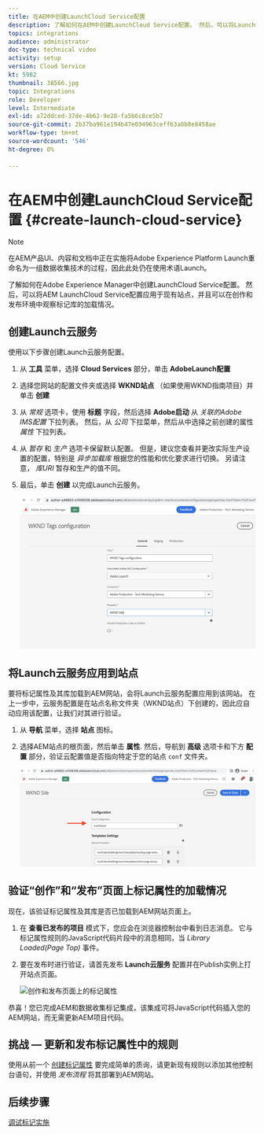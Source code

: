 ```yaml
---
title: 在AEM中创建LaunchCloud Service配置
description: 了解如何在AEM中创建LaunchCloud Service配置。 然后，可以将LaunchCloud Service配置应用于现有站点，并且可以在创作和发布环境中观察标记库的加载情况。
topics: integrations
audience: administrator
doc-type: technical video
activity: setup
version: Cloud Service
kt: 5982
thumbnail: 38566.jpg
topic: Integrations
role: Developer
level: Intermediate
exl-id: a72ddced-37de-4b62-9e28-fa5b6c8ce5b7
source-git-commit: 2b37ba961e194b47e034963ceff63a0b8e8458ae
workflow-type: tm+mt
source-wordcount: '546'
ht-degree: 0%

---
```


# 在AEM中创建LaunchCloud Service配置 {#create-launch-cloud-service}

>[!NOTE]
>
>在AEM产品UI、内容和文档中正在实施将Adobe Experience Platform Launch重命名为一组数据收集技术的过程，因此此处仍在使用术语Launch。

了解如何在Adobe Experience Manager中创建LaunchCloud Service配置。 然后，可以将AEM LaunchCloud Service配置应用于现有站点，并且可以在创作和发布环境中观察标记库的加载情况。

## 创建Launch云服务

使用以下步骤创建Launch云服务配置。

1. 从 **工具** 菜单，选择 **Cloud Services** 部分，单击 **AdobeLaunch配置**

1. 选择您网站的配置文件夹或选择 **WKND站点** （如果使用WKND指南项目）并单击 **创建**

1. 从 _常规_ 选项卡，使用 **标题** 字段，然后选择 **Adobe启动** 从 _关联的Adobe IMS配置_ 下拉列表。 然后，从 _公司_ 下拉菜单，然后从中选择之前创建的属性 _属性_ 下拉列表。

1. 从 _暂存_ 和 _生产_ 选项卡保留默认配置。 但是，建议您查看并更改实际生产设置的配置，特别是 _异步加载库_ 根据您的性能和优化要求进行切换。 另请注意， _库URI_ 暂存和生产的值不同。

1. 最后，单击 **创建** 以完成Launch云服务。

   ![LaunchCloud Services配置](assets/launch-cloud-services-config.png)

## 将Launch云服务应用到站点

要将标记属性及其库加载到AEM网站，会将Launch云服务配置应用到该网站。 在上一步中，云服务配置是在站点名称文件夹（WKND站点）下创建的，因此应自动应用该配置，让我们对其进行验证。

1. 从 **导航** 菜单，选择 **站点** 图标。

1. 选择AEM站点的根页面，然后单击 **属性**. 然后，导航到 **高级** 选项卡和下方 **配置** 部分，验证云配置值是否指向特定于您的站点 `conf` 文件夹。

   ![将Cloud Services配置应用到站点](assets/apply-cloud-services-config-to-site.png)

## 验证“创作”和“发布”页面上标记属性的加载情况

现在，该验证标记属性及其库是否已加载到AEM网站页面上。

1. 在 **查看已发布的项目** 模式下，您应会在浏览器控制台中看到日志消息。 它与标记属性规则的JavaScript代码片段中的消息相同，当 _Library Loaded(Page Top)_ 事件。

1. 要在发布时进行验证，请首先发布 **Launch云服务** 配置并在Publish实例上打开站点页面。

   ![创作和发布页面上的标记属性](assets/tag-property-on-author-publish-pages.png)

恭喜！您已完成AEM和数据收集标记集成，该集成可将JavaScript代码插入您的AEM网站，而无需更新AEM项目代码。

## 挑战 — 更新和发布标记属性中的规则

使用从前一个 [创建标记属性](./create-tag-property.md) 要完成简单的质询，请更新现有规则以添加其他控制台语句，并使用 _发布流程_ 将其部署到AEM网站。

## 后续步骤

[调试标记实施](debug-tags-implementation.md)
